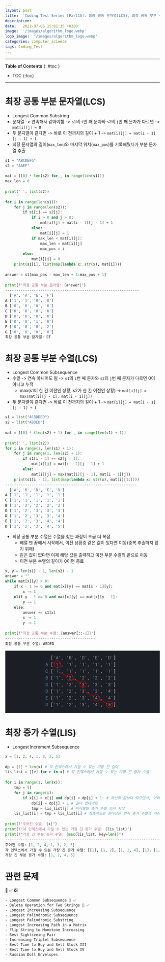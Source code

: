 ```yaml
---
layout: post
title:  'Coding Test Series [Part15]: 최장 공통 문자열(LCS), 최장 공통 부분 수열(LCS), 최장 증가 수열(LIS)'
description: 
date:   2022-07-06 15:01:35 +0300
image:  '/images/algorithm_logo.webp'
logo_image:  '/images/algorithm_logo.webp'
categories: computer_science
tags: Coding_Test
---
```

---

**Table of Contents**
{: #toc }
*  TOC
{:toc}

---

# 최장 공통 부분 문자열(LCS)

- Longest Common Substring
- 문자열 -> 연속해서 같아야함 -> `s1`의 `i`번 째 문자와 `s2`의 `j`번 째 문자가 다르면 -> `mat[i][j] = 0`
- 두 문자열이 같다면 -> 바로 이 전까지의 길이 + 1 -> `mat[i][j] = mat[i - 1][j - 1] + 1`
- 최장 문자열의 길이(`max_len`)와 마지막 위치(`max_pos`)를 기록해뒀다가 부분 문자열 추출

```python
s1 = "ABCDEFG"
s2 = "AAEF"

mat = [[0] * len(s2) for _ in range(len(s1))]
max_len = 0

print(' ', list(s2))

for i in range(len(s1)):
    for j in range(len(s2)):
        if s1[i] == s2[j]:
            if i > 0 and j > 0:
                mat[i][j] = mat[i - 1][j - 1] + 1 
            else:
                mat[i][j] = 1
            if max_len < mat[i][j]:
                max_len = mat[i][j]
                max_pos = i
        else:
            mat[i][j] = 0
    print(s1[i], list(map(lambda x: str(x), mat[i])))

answer = s1[max_pos - max_len + 1:max_pos + 1]

print(f"최장 공통 부분 문자열: {answer}")
-------------------------------------------------------------
  ['A', 'A', 'E', 'F']
A ['1', '1', '0', '0']
B ['0', '0', '0', '0']
C ['0', '0', '0', '0']
D ['0', '0', '0', '0']
E ['0', '0', '1', '0']
F ['0', '0', '0', '2']
G ['0', '0', '0', '0']
최장 공통 부분 문자열: EF
```

# 최장 공통 부분 수열(LCS)

- Longest Common Subsequence
- 수열 -> 연속 아니어도 됨 -> `s1`의 `i`번 째 문자와 `s2`의 `j`번 째 문자가 다르면 0이 아니고 누적
  - max(s1이 한 칸 이전인 상황, s2가 한 칸 이전인 상황) -> `mat[i][j] = max(mat[i][j - 1], mat[i - 1][j])`
- 두 문자열이 같다면 -> 바로 이 전까지의 길이 + 1 -> `mat[i][j] = mat[i - 1][j - 1] + 1`

```python
s1 = list("ACBDDED")
s2 = list("ABDED")

mat = [[0] * (len(s2) + 1) for _ in range(len(s1) + 1)]

print(' ', list(s2))
for i in range(1, len(s1) + 1):
    for j in range(1, len(s2) + 1):
        if s1[i - 1] == s2[j - 1]:
            mat[i][j] = mat[i - 1][j - 1] + 1
        else:
            mat[i][j] = max(mat[i][j - 1], mat[i - 1][j])
    print(s1[i - 1], list(map(lambda x: str(x), mat[i][1:])))
------------------------------------------------------------
  ['A', 'B', 'D', 'E', 'D']
A ['1', '1', '1', '1', '1']
C ['1', '1', '1', '1', '1']
B ['1', '2', '2', '2', '2']
D ['1', '2', '3', '3', '3']
D ['1', '2', '3', '3', '4']
E ['1', '2', '3', '4', '4']
D ['1', '2', '3', '4', '5']

```

- 최장 공통 부분 수열은 수열을 찾는 과정이 조금 더 복잡
  - 배열 맨 끝에서 시작해서, 이전 상황중 같은 값이 있다면 이동(중복 추출하지 않기 위해)
  - 같은 값이 없다면 이제 해당 값을 출력하고 이전 부분 수열의 끝으로 이동
  - 이전 부분 수열의 길이가 0이면 종료

```python
x, y = len(s1) - 1, len(s2) - 1
answer = ""
while mat[x][y] > 0:
    if x - 1 >= 0 and mat[x][y] == mat[x - 1][y]:
        x -= 1
    elif y - 1 >= 0 and mat[x][y] == mat[x][y - 1]:
        y -= 1
    else:
        answer += s1[x]
        x -= 1
        y -= 1

print(f"최장 공통 부분 수열: {answer[::-1]}")
-----------------------------------------
최장 공통 부분 수열: ABDED
```

![](/images/lcs_1.png)

# 최장 증가 수열(LIS)

- Longest Increment Subsequence

```python
x = [1, 2, 4, 1, 3, 2, 5]

dp = [1] * len(x) # 각 인덱스에서 가질 수 있는 가장 긴 길이
lis_list = [[e] for e in x] # 각 인덱스에서 가질 수 있는 가장 긴 증가 수열

for i in range(1, len(x)):
    tmp = []
    for j in range(i):
        if x[i] > x[j] and dp[i] < dp[j] + 1: # 자신의 값보다 작으면서, 이어 붙였을 때 기존보다 더 길어질 경우
            dp[i] = dp[j] + 1 # 길이 업데이트
            tmp = lis_list[j] # 이어붙일 증가 수열 임시 저장
    lis_list[i] = tmp + lis_list[i] # 최종적으로 살아남은 임시 증가 수열과 자신의 원소 붙인다

print(f"주어진 수열: {x}")
print(f"각 인덱스에서 가질 수 있는 가장 긴 증가 수열: {lis_list}")
print(f"가장 긴 부분 증가 수열: {max(lis_list, key=len)}")
--------------------------------------------------------------------------------------------------
주어진 수열: [1, 2, 4, 1, 3, 2, 5]
각 인덱스에서 가질 수 있는 가장 긴 증가 수열: [[1], [1, 2], [1, 2, 4], [1], [1, 2, 3], [1, 2], [1, 2, 4, 5]]
가장 긴 부분 증가 수열: [1, 2, 4, 5]
```


# 관련 문제

💟 ✅ ❎   

```
- Longest Common Subsequence 💟 ✅
- Delete Operation for Two Strings 💟 ✅
- Longest Increasing Subsequence
- Longest Palindromic Subsequence
- Longest Palindromic Substring
- Longest Increasing Path in a Matrix
- Flip String to Monotone Increasing
- Best Sightseeing Pair
- Increasing Triplet Subsequence
- Best Time to Buy and Sell Stock III
- Best Time to Buy and Sell Stock IV
- Russian Doll Envelopes
```